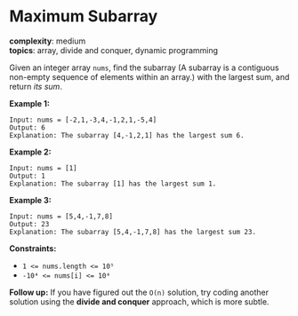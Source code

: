 # Maximum Subarray

**complexity**: medium<br/>
**topics**: array, divide and conquer, dynamic programming

Given an integer array `nums`, find the subarray (A subarray is a contiguous non-empty sequence of elements within an array.) with the largest sum, and return _its sum_.

**Example 1:**

```
Input: nums = [-2,1,-3,4,-1,2,1,-5,4]
Output: 6
Explanation: The subarray [4,-1,2,1] has the largest sum 6.
```

**Example 2:**

```
Input: nums = [1]
Output: 1
Explanation: The subarray [1] has the largest sum 1.
```

**Example 3:**

```
Input: nums = [5,4,-1,7,8]
Output: 23
Explanation: The subarray [5,4,-1,7,8] has the largest sum 23.
```

**Constraints:**

- `1 <= nums.length <= 10⁵`
- `-10⁴ <= nums[i] <= 10⁴`

**Follow up:** If you have figured out the `O(n)` solution, try coding another solution using the **divide and conquer** approach, which is more subtle.
